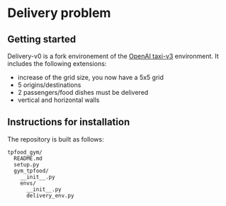 # Delivery problem

## Getting started
Delivery-v0 is a fork environement of the [OpenAI taxi-v3](https://github.com/openai/gym/blob/master/gym/envs/toy_text/taxi.py) environment. It includes the following extensions:

- increase of the grid size, you now have a 5x5 grid
- 5 origins/destinations
- 2 passengers/food dishes must be delivered
- vertical and horizontal walls

## Instructions for installation
The repository is built as follows:

```
tpfood_gym/
  README.md
  setup.py
  gym_tpfood/
    __init__.py
    envs/
      __init__.py
      delivery_env.py
```




